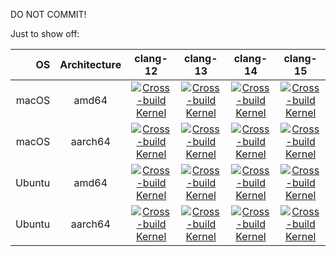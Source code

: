 DO NOT COMMIT!

Just to show off:

| OS     | Architecture | clang-12 | clang-13 | clang-14 | clang-15 |
| ------:|:------------:|:--------:|:--------:|:--------:|:--------:|
| macOS  | amd64        | [![Cross-build Kernel][macos-latest-amd64-clang-12-badge]][actions]    | [![Cross-build Kernel][macos-latest-amd64-clang-13-badge]][actions]    | [![Cross-build Kernel][macos-latest-amd64-clang-14-badge]][actions]    | [![Cross-build Kernel][macos-latest-amd64-clang-15-badge]][actions]    |
| macOS  | aarch64      | [![Cross-build Kernel][macos-latest-aarch64-clang-12-badge]][actions]  | [![Cross-build Kernel][macos-latest-aarch64-clang-13-badge]][actions]  | [![Cross-build Kernel][macos-latest-aarch64-clang-14-badge]][actions]  | [![Cross-build Kernel][macos-latest-aarch64-clang-15-badge]][actions]  |
| Ubuntu | amd64        | [![Cross-build Kernel][ubuntu-latest-amd64-clang-12-badge]][actions]   | [![Cross-build Kernel][ubuntu-latest-amd64-clang-13-badge]][actions]   | [![Cross-build Kernel][ubuntu-latest-amd64-clang-14-badge]][actions]   | [![Cross-build Kernel][ubuntu-latest-amd64-clang-15-badge]][actions]   |
| Ubuntu | aarch64      | [![Cross-build Kernel][ubuntu-latest-aarch64-clang-12-badge]][actions] | [![Cross-build Kernel][ubuntu-latest-aarch64-clang-13-badge]][actions] | [![Cross-build Kernel][ubuntu-latest-aarch64-clang-14-badge]][actions] | [![Cross-build Kernel][ubuntu-latest-aarch64-clang-15-badge]][actions] |

[macos-latest-amd64-clang-12-badge]: https://github.com/jlduran/freebsd-src/actions/workflows/cross-bootstrap-tools.yml/badge.svg?branch=github-cross-build-full-matrix&jobname=amd64%20macos-latest%20(clang-12)
[macos-latest-amd64-clang-13-badge]: https://github.com/jlduran/freebsd-src/actions/workflows/cross-bootstrap-tools.yml/badge.svg?branch=github-cross-build-full-matrix&jobname=amd64%20macos-latest%20(clang-13)
[macos-latest-amd64-clang-14-badge]: https://github.com/jlduran/freebsd-src/actions/workflows/cross-bootstrap-tools.yml/badge.svg?branch=github-cross-build-full-matrix&jobname=amd64%20macos-latest%20(clang-14)
[macos-latest-amd64-clang-15-badge]: https://github.com/jlduran/freebsd-src/actions/workflows/cross-bootstrap-tools.yml/badge.svg?branch=github-cross-build-full-matrix&jobname=amd64%20macos-latest%20(clang-15)
[ubuntu-latest-amd64-clang-12-badge]: https://github.com/jlduran/freebsd-src/actions/workflows/cross-bootstrap-tools.yml/badge.svg?branch=github-cross-build-full-matrix&jobname=amd64%20ubuntu-latest%20(clang-12)
[ubuntu-latest-amd64-clang-13-badge]: https://github.com/jlduran/freebsd-src/actions/workflows/cross-bootstrap-tools.yml/badge.svg?branch=github-cross-build-full-matrix&jobname=amd64%20ubuntu-latest%20(clang-13)
[ubuntu-latest-amd64-clang-14-badge]: https://github.com/jlduran/freebsd-src/actions/workflows/cross-bootstrap-tools.yml/badge.svg?branch=github-cross-build-full-matrix&jobname=amd64%20ubuntu-latest%20(clang-14)
[ubuntu-latest-amd64-clang-15-badge]: https://github.com/jlduran/freebsd-src/actions/workflows/cross-bootstrap-tools.yml/badge.svg?branch=github-cross-build-full-matrix&jobname=amd64%20ubuntu-latest%20(clang-15)
[macos-latest-aarch64-clang-12-badge]: https://github.com/jlduran/freebsd-src/actions/workflows/cross-bootstrap-tools.yml/badge.svg?branch=github-cross-build-full-matrix&jobname=aarch64%20macos-latest%20(clang-12)
[macos-latest-aarch64-clang-13-badge]: https://github.com/jlduran/freebsd-src/actions/workflows/cross-bootstrap-tools.yml/badge.svg?branch=github-cross-build-full-matrix&jobname=aarch64%20macos-latest%20(clang-13)
[macos-latest-aarch64-clang-14-badge]: https://github.com/jlduran/freebsd-src/actions/workflows/cross-bootstrap-tools.yml/badge.svg?branch=github-cross-build-full-matrix&jobname=aarch64%20macos-latest%20(clang-14)
[macos-latest-aarch64-clang-15-badge]: https://github.com/jlduran/freebsd-src/actions/workflows/cross-bootstrap-tools.yml/badge.svg?branch=github-cross-build-full-matrix&jobname=aarch64%20macos-latest%20(clang-15)
[ubuntu-latest-aarch64-clang-12-badge]: https://github.com/jlduran/freebsd-src/actions/workflows/cross-bootstrap-tools.yml/badge.svg?branch=github-cross-build-full-matrix&jobname=aarch64%20ubuntu-latest%20(clang-12)
[ubuntu-latest-aarch64-clang-13-badge]: https://github.com/jlduran/freebsd-src/actions/workflows/cross-bootstrap-tools.yml/badge.svg?branch=github-cross-build-full-matrix&jobname=aarch64%20ubuntu-latest%20(clang-13)
[ubuntu-latest-aarch64-clang-14-badge]: https://github.com/jlduran/freebsd-src/actions/workflows/cross-bootstrap-tools.yml/badge.svg?branch=github-cross-build-full-matrix&jobname=aarch64%20ubuntu-latest%20(clang-14)
[ubuntu-latest-aarch64-clang-15-badge]: https://github.com/jlduran/freebsd-src/actions/workflows/cross-bootstrap-tools.yml/badge.svg?branch=github-cross-build-full-matrix&jobname=aarch64%20ubuntu-latest%20(clang-15)
[actions]: https://github.com/jlduran/freebsd-src/actions/workflows/cross-bootstrap-tools.yml
